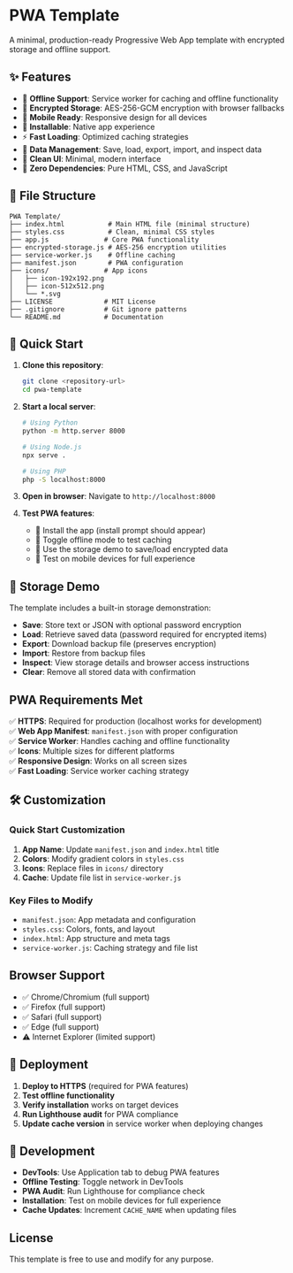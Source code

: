 # PWA Template

A minimal, production-ready Progressive Web App template with encrypted storage and offline support.

## ✨ Features

- 🚀 **Offline Support**: Service worker for caching and offline functionality
- 🔐 **Encrypted Storage**: AES-256-GCM encryption with browser fallbacks  
- 📱 **Mobile Ready**: Responsive design for all devices
- 📲 **Installable**: Native app experience
- ⚡ **Fast Loading**: Optimized caching strategies
- 💾 **Data Management**: Save, load, export, import, and inspect data
- 🎨 **Clean UI**: Minimal, modern interface
- 🔧 **Zero Dependencies**: Pure HTML, CSS, and JavaScript

## 📁 File Structure

```
PWA Template/
├── index.html           # Main HTML file (minimal structure)
├── styles.css           # Clean, minimal CSS styles  
├── app.js              # Core PWA functionality
├── encrypted-storage.js # AES-256 encryption utilities
├── service-worker.js    # Offline caching
├── manifest.json        # PWA configuration
├── icons/              # App icons
│   ├── icon-192x192.png
│   ├── icon-512x512.png  
│   └── *.svg
├── LICENSE             # MIT License
├── .gitignore          # Git ignore patterns
└── README.md           # Documentation
```

## 🚀 Quick Start

1. **Clone this repository**:
   ```bash
   git clone <repository-url>
   cd pwa-template
   ```

2. **Start a local server**:
   ```bash
   # Using Python
   python -m http.server 8000
   
   # Using Node.js
   npx serve .
   
   # Using PHP
   php -S localhost:8000
   ```

3. **Open in browser**: Navigate to `http://localhost:8000`

4. **Test PWA features**:
   - 📲 Install the app (install prompt should appear)
   - 🔌 Toggle offline mode to test caching
   - 💾 Use the storage demo to save/load encrypted data
   - 📱 Test on mobile devices for full experience

## 💾 Storage Demo

The template includes a built-in storage demonstration:

- **Save**: Store text or JSON with optional password encryption
- **Load**: Retrieve saved data (password required for encrypted items)  
- **Export**: Download backup file (preserves encryption)
- **Import**: Restore from backup files
- **Inspect**: View storage details and browser access instructions
- **Clear**: Remove all stored data with confirmation

## PWA Requirements Met

✅ **HTTPS**: Required for production (localhost works for development)  
✅ **Web App Manifest**: `manifest.json` with proper configuration  
✅ **Service Worker**: Handles caching and offline functionality  
✅ **Icons**: Multiple sizes for different platforms  
✅ **Responsive Design**: Works on all screen sizes  
✅ **Fast Loading**: Service worker caching strategy  

## 🛠️ Customization

### Quick Start Customization
1. **App Name**: Update `manifest.json` and `index.html` title
2. **Colors**: Modify gradient colors in `styles.css` 
3. **Icons**: Replace files in `icons/` directory
4. **Cache**: Update file list in `service-worker.js`

### Key Files to Modify
- `manifest.json`: App metadata and configuration
- `styles.css`: Colors, fonts, and layout
- `index.html`: App structure and meta tags
- `service-worker.js`: Caching strategy and file list

## Browser Support

- ✅ Chrome/Chromium (full support)
- ✅ Firefox (full support)
- ✅ Safari (full support)
- ✅ Edge (full support)
- ⚠️ Internet Explorer (limited support)

## 🚀 Deployment

1. **Deploy to HTTPS** (required for PWA features)
2. **Test offline functionality** 
3. **Verify installation** works on target devices
4. **Run Lighthouse audit** for PWA compliance
5. **Update cache version** in service worker when deploying changes

## 🧪 Development

- **DevTools**: Use Application tab to debug PWA features
- **Offline Testing**: Toggle network in DevTools
- **PWA Audit**: Run Lighthouse for compliance check  
- **Installation**: Test on mobile devices for full experience
- **Cache Updates**: Increment `CACHE_NAME` when updating files

## License

This template is free to use and modify for any purpose.
